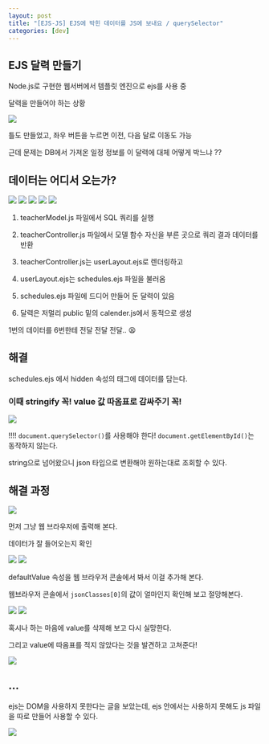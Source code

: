```yaml
---
layout: post
title: "[EJS-JS] EJS에 박힌 데이터를 JS에 보내요 / querySelector"
categories: [dev]
---
```


## EJS 달력 만들기

Node.js로 구현한 웹서버에서 템플릿 엔진으로 ejs를 사용 중

달력을 만들어야 하는 상황

<img src="/attachment/230628/calendar.png">

틀도 만들었고, 좌우 버튼을 누르면 이전, 다음 달로 이동도 가능

근데 문제는 DB에서 가져온 일정 정보를 이 달력에 대체 어떻게 박느냐 ??

## 데이터는 어디서 오는가?

<img src="/attachment/230628/model.PNG">

<img src="/attachment/230628/controller.PNG">

<img src="/attachment/230628/layout.PNG">

<img src="/attachment/230628/schedules.PNG">

<img src="/attachment/230628/calendarjs.PNG">

1. teacherModel.js 파일에서 SQL 쿼리를 실행

2. teacherController.js 파일에서 모델 함수 자신을 부른 곳으로 쿼리 결과 데이터를 반환

3. teacherController.js는 userLayout.ejs로 렌더링하고

4. userLayout.ejs는 schedules.ejs 파일을 불러옴

5. schedules.ejs 파일에 드디어 만들어 둔 달력이 있음

6. 달력은 저멀리 public 밑의 calender.js에서 동적으로 생성

1번의 데이터를 6번한테 전달 전달 전달.. 😫


## 해결

schedules.ejs 에서 hidden 속성의 태그에 데이터를 담는다.

### 이때 stringify 꼭! value 값 따옴표로 감싸주기 꼭!

<img src="/attachment/230628/calendarjs-2.PNG">

‼‼ `document.querySelector()`를 사용해야 한다! `document.getElementById()`는 동작하지 않는다.

string으로 넘어왔으니 json 타입으로 변환해야 원하는대로 조회할 수 있다.

## 해결 과정

<img src="/attachment/230628/01viewprint.png">

먼저 그냥 웹 브라우저에 출력해 본다.

데이터가 잘 들어오는지 확인

<img src="/attachment/230628/02defaultValue.png">

<img src="/attachment/230628/03bracket.png">

defaultValue 속성을 웹 브라우저 콘솔에서 봐서 이걸 추가해 본다.

웹브라우저 콘솔에서 `jsonClasses[0]`의 값이 얼마인지 확인해 보고 절망해본다.

<img src="/attachment/230628/04novalue.png">

<img src="/attachment/230628/05error.png">

혹시나 하는 마음에 value를 삭제해 보고 다시 실망한다.

그리고 value에 따옴표를 적지 않았다는 것을 발견하고 고쳐준다!

<img src="/attachment/230628/06finish.PNG">

## ...

ejs는 DOM을 사용하지 못한다는 글을 보았는데, ejs 안에서는 사용하지 못해도 js 파일을 따로 만들어 사용할 수 있다.

<img src="/attachment/230628/ejsdom.PNG">